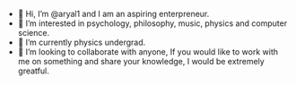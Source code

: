 - 👋 Hi, I’m @aryal1 and I am an aspiring enterpreneur.
- 👀 I’m interested in psychology, philosophy, music, physics and computer science.
- 🌱 I’m currently physics undergrad.
- 💞️ I’m looking to collaborate with anyone, If you would like to work with me on something and share your knowledge, I would be extremely greatful.


<!---
aryal1/aryal1 is a ✨ special ✨ repository because its `README.md` (this file) appears on your GitHub profile.
You can click the Preview link to take a look at your changes.
--->
